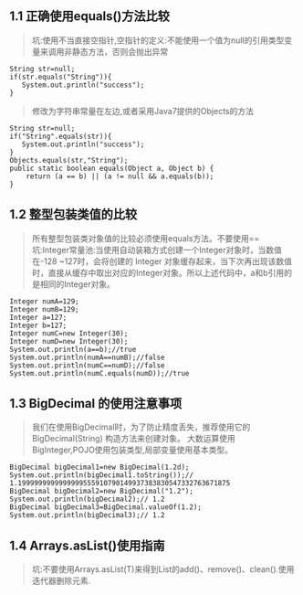 ## 1.1 正确使用equals()方法比较
> 坑:使用不当直接空指针,空指针的定义:不能使用一个值为null的引用类型变量来调用非静态方法，否则会抛出异常
```
String str=null;
if(str.equals("String")){
   System.out.println("success");
}
``` 
> 修改为字符串常量在左边,或者采用Java7提供的Objects的方法
```
String str=null;
if("String".equals(str)){
   System.out.println("success");
}
Objects.equals(str,"String");
public static boolean equals(Object a, Object b) {
    return (a == b) || (a != null && a.equals(b));
}
```
## 1.2 整型包装类值的比较
> 所有整型包装类对象值的比较必须使用equals方法。不要使用==
> 坑:Integer常量池:当使用自动装箱方式创建一个Integer对象时，当数值在-128 ~127时，会将创建的 Integer 对象缓存起来，当下次再出现该数值时，直接从缓存中取出对应的Integer对象。所以上述代码中，a和b引用的是相同的Integer对象。
```
Integer numA=129;
Integer numB=129;
Integer a=127;
Integer b=127;
Integer numC=new Integer(30);
Integer numD=new Integer(30);
System.out.println(a==b);//true
System.out.println(numA==numB);//false
System.out.println(numC==numD);//false
System.out.println(numC.equals(numD));//true
```
## 1.3 BigDecimal 的使用注意事项
> 我们在使用BigDecimal时，为了防止精度丢失，推荐使用它的 BigDecimal(String) 构造方法来创建对象。
> 大数运算使用BigInteger,POJO使用包装类型,局部变量使用基本类型。
```
BigDecimal bigDecimal1=new BigDecimal(1.2d);
System.out.println(bigDecimal1.toString());// 1.1999999999999999555910790149937383830547332763671875
BigDecimal bigDecimal2=new BigDecimal("1.2");
System.out.println(bigDecimal2);// 1.2
BigDecimal bigDecimal3=BigDecimal.valueOf(1.2);
System.out.println(bigDecimal3);// 1.2
```

## 1.4 Arrays.asList()使用指南
> 坑:不要使用Arrays.asList(T)来得到List的add()、remove()、clean().使用迭代器删除元素.